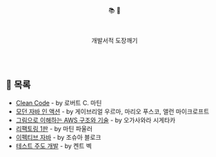 
 <p align='center'> 📚 🔨</p>
 
<br/>

<p align='center'> 개발서적 도장깨기 </p>

<br/>
<br/>

## 📖 목록

- [Clean Code](/CleanCode/CleanCode.md) - by 로버트 C. 마틴
- [모던 자바 인 액션](/ModernJavaInAction/ModernJavaInAction.md) - by 게이브리얼 우르마, 마리오 푸스코, 앨런 마이크로프트
- [그림으로 이해하는 AWS 구조와 기술](/그림으로_이해하는_AWS_구조와_기술/readme.md) - by 오가사와라 시게타카
- [리팩토링 1판](/Refactoring/readme.md) - by 마틴 파울러
- [이펙티브 자바](/Effective_Java/readme.md) - by 조슈아 블로크
- [테스트 주도 개발](/테스트_주도_개발/readme.md) - by 켄트 벡
